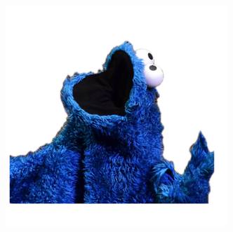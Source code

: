 ![Cookie Monster](https://github.com/canihaveabyte/canihaveabyte/blob/main/cookie%20monster%20final.png?raw=true)
